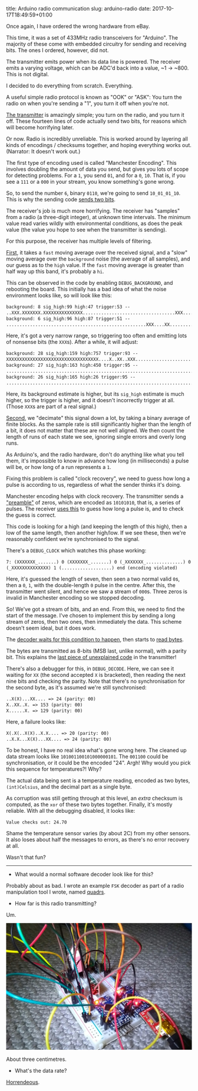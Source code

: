 title: Arduino radio communication
slug: arduino-radio
date: 2017-10-17T18:49:59+01:00

Once again, I have ordered the wrong hardware from eBay.

This time, it was a set of 433MHz radio transceivers for "Arduino".
The majority of these come with embedded circuitry for sending and
receiving bits. The ones I ordered, however, did not.

The transmitter emits power when its data line is powered. The
receiver emits a varying voltage, which can be ADC'd back into
a value, ~1 -> ~800. This is not digital.

I decided to do everything from scratch. Everything.

A useful simple radio protocol is known as "OOK" or "ASK":
You turn the radio on when you're sending a "1", you turn it
off when you're not.

[The transmitter](https://github.com/FauxFaux/arduino-manual-radio/blob/d4a5afc5dea0897d890a96a887f1da1b4de3e728/infrequent_transmit/infrequent_transmit.ino#L1-L14)
is amazingly simple; you turn on the radio, and you turn it off.
These fourteen lines of code actually send two bits, for reasons
which will become horrifying later.

Or now. Radio is incredibly unreliable. This is worked around
by layering all kinds of encodings / checksums together, and
hoping everything works out. (Narrator: It doesn't work out.)

The first type of encoding used is called "Manchester Encoding".
This involves doubling the amount of data you send, but gives you
lots of scope for detecting problems. For a `1`, you send `01`,
and for a `0`, `10`. That is, if you see a `111` or a `000` in
your stream, you know something's gone wrong.

So, to send the number `6`, binary `0110`, we're going to send
`10_01_01_10`. This is why the sending code
[sends two bits](https://github.com/FauxFaux/arduino-manual-radio/blob/d4a5afc5dea0897d890a96a887f1da1b4de3e728/infrequent_transmit/infrequent_transmit.ino#L16-L22).

The receiver's job is much more horrifying. The receiver has
"samples" from a radio (a three-digit integer), at unknown time
intervals. The minimum value read varies wildly with environmental
conditions, as does the peak value (the value you hope to see
when the transmitter is sending).

For this purpose, the receiver has multiple levels of filtering.

[First](https://github.com/FauxFaux/arduino-manual-radio/blob/d4a5afc5dea0897d890a96a887f1da1b4de3e728/analog_rolling/analog_rolling.ino#L70-L103),
it takes a `fast` moving average over the received signal,
and a "slow" moving average over the `background` noise (the average
of all samples), and our guess as to the `high` value.
If the `fast` moving average is greater than half way up this band,
it's probably a `hi`.

This can be observed in the code by enabling `DEBUG_BACKGROUND`,
and rebooting the board. This initially has a bad idea of what
the noise environment looks like, so will look like this:

    background: 8 sig_high:99 high:47 trigger:53 -- ..XXX.XXXXXXX.XXXXXXXXXXXXXXX...................................XXX.............................................................
    background: 6 sig_high:96 high:87 trigger:51 -- .....................................................XXX....XX..................................................................

Here, it's got a very narrow range, so triggering too often and
emitting lots of nonsense bits (the `XXX`s). After a while, it will
adjust:

    background: 28 sig_high:159 high:757 trigger:93 -- XXXXXXXXXXXXXXXXXXXXXXXXXXXXXXXXXXX....X..XX..XXX...............................................................................
    background: 27 sig_high:163 high:450 trigger:95 -- ................................................................................................................................
    background: 26 sig_high:165 high:26 trigger:95 -- ................................................................................................................................

Here, its background estimate is higher, but its `sig_high` estimate
is much higher, so the trigger is higher, and it doesn't
incorrectly trigger at all. (Those `XXX`s are part of a real signal.)

[Second](https://github.com/FauxFaux/arduino-manual-radio/blob/d4a5afc5dea0897d890a96a887f1da1b4de3e728/analog_rolling/analog_rolling.ino#L107-L136),
we "decimate" this signal down a lot, by taking a binary average of
finite blocks. As the sample rate is still significantly higher than
the length of a bit, it does not matter that these are not well
aligned. We then count the length of runs of each state we see,
ignoring single errors and overly long runs.

As Arduino's, and the radio hardware, don't do anything like what
you tell them, it's impossible to know in advance how long (in
milliseconds) a pulse will be, or how long of a run represents a
`1`.

Fixing this problem is called "clock recovery", we need to guess
how long a pulse is according to us, regardless of what the sender
thinks it's doing.

Manchester encoding helps with clock recovery. The transmitter
sends a ["preamble"](https://github.com/FauxFaux/arduino-manual-radio/blob/d4a5afc5dea0897d890a96a887f1da1b4de3e728/infrequent_transmit/infrequent_transmit.ino#L48-L56)
of zeros, which are encoded as `10101010`, that is, a series of
pulses. The receiver [uses this](https://github.com/FauxFaux/arduino-manual-radio/blob/d4a5afc5dea0897d890a96a887f1da1b4de3e728/analog_rolling/analog_rolling.ino#L151-L170)
to guess how long a pulse is, and to check the guess is correct.

This code is looking for a high (and keeping the length of this
high), then a low of the same length, then another high/low.
If we see these, then we're reasonably confident we're
synchronised to the signal.

There's a `DEBUG_CLOCK` which watches this phase working:

    7: (XXXXXXX_.......) 0 (XXXXXXX_.......) 0 (_XXXXXXX_..............) 0 (_XXXXXXXXXXXXXX) 1 (...................) end (encoding violated)

Here, it's guessed the length of seven, then seen a two normal
valid `0`s, then a `0`, `1`, with the double-length `0` pulse in
the centre. After this, the transmitter went silent, and hence
we saw a stream of `000`s. Three zeros is invalid in Manchester encoding
so we stopped decoding.

So! We've got a stream of bits, and an end. From this, we need
to find the start of the message. I've chosen to implement this
by sending a long stream of zeros, then two ones, then immediately
the data. This scheme doesn't seem ideal, but it does work.

The [decoder waits for this condition to happen](https://github.com/FauxFaux/arduino-manual-radio/blob/d4a5afc5dea0897d890a96a887f1da1b4de3e728/analog_rolling/analog_rolling.ino#L220-L245),
then starts to [read bytes](https://github.com/FauxFaux/arduino-manual-radio/blob/d4a5afc5dea0897d890a96a887f1da1b4de3e728/analog_rolling/analog_rolling.ino#L247-L266).

The bytes are transmitted as 8-bits (MSB last, unlike normal),
with a parity bit. This explains the
[last piece of unexplained code](https://github.com/FauxFaux/arduino-manual-radio/blob/d4a5afc5dea0897d890a96a887f1da1b4de3e728/infrequent_transmit/infrequent_transmit.ino#L24-L30)
in the transmitter!

There's also a debugger for this, in `DEBUG_DECODE`. Here,
we can see it waiting for `XX` (the second accepted `X` is
bracketed), then reading the next nine bits and checking the
parity. Note that there's no synchronisation for the second
byte, as it's assumed we're still synchronised:

    ..X(X)...XX.... => 24 (parity: 00)
    X..XX..X. => 153 (parity: 00)
    X......X. => 129 (parity: 00)

Here, a failure looks like:

    X(.X(..X(X)..X.X.... => 20 (parity: 00)
    ..X.X...X(X)...XX.... => 24 (parity: 00)

To be honest, I have no real idea what's gone wrong here.
The cleaned up data stream looks like `101001100101000000101`.
The `001100` could be synchronisation, or it could be the
encoded "24". Argh! Why would you pick this sequence for
temperatures?! Why?

The actual data being sent is a temperature reading, encoded
as two bytes, `(int)Celsius`, and the decimal part as a single
byte.

As corruption was still getting through at this level, an
*extra* checksum is computed, as the `xor` of these two bytes
together. Finally, it's mostly reliable. With all the debugging
disabled, it looks like:

    Value checks out: 24.70

Shame the temperature sensor varies (by about 2C) from my other
sensors. It also loses about half the messages to errors, as
there's no error recovery at all.

Wasn't that fun?

---

 * What would a normal software decoder look like for this?

Probably about as bad. I wrote an example `FSK` decoder as part
of a radio manipulation tool I wrote, named [quadrs](https://github.com/FauxFaux/quadrs#worked-example-fsk).


 * How far is this radio transmitting?

Um.

<img src="/files/2017-10-arduino-photo.jpg" alt="breadboard setup photo"/>

About three centimetres.

 * What's the data rate?

[Horrendeous](https://asciinema.org/a/dDFAczfUyMQxlhWoRft9O02pl).

